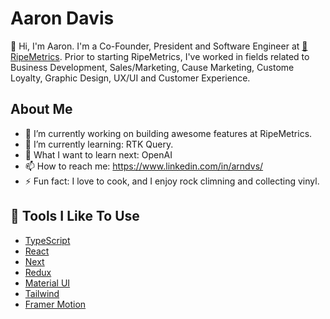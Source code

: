 # Aaron Davis

👋 Hi, I'm Aaron. I'm a Co-Founder, President and Software Engineer at [🍊RipeMetrics](http://www.ripemetrics.com). Prior to starting RipeMetrics, I've worked in fields related to Business Development, Sales/Marketing, Cause Marketing, Custome Loyalty, Graphic Design, UX/UI and Customer Experience.

## About Me

- 🔭 I’m currently working on building awesome features at RipeMetrics.
- 🌱 I’m currently learning: RTK Query.
- 🤔 What I want to learn next: OpenAI
- 📫 How to reach me: https://www.linkedin.com/in/arndvs/
- ⚡ Fun fact: I love to cook, and I enjoy rock climning and collecting vinyl.

## 🔧 Tools I Like To Use

- [TypeScript](https://www.typescriptlang.org/)
- [React](https://reactjs.org/)
- [Next](https://nextjs.org/)
- [Redux](https://redux.js.org//)
- [Material UI](https://mui.com/)
- [Tailwind](https://tailwindui.com/)
- [Framer Motion](https://www.framer.com/motion/)
